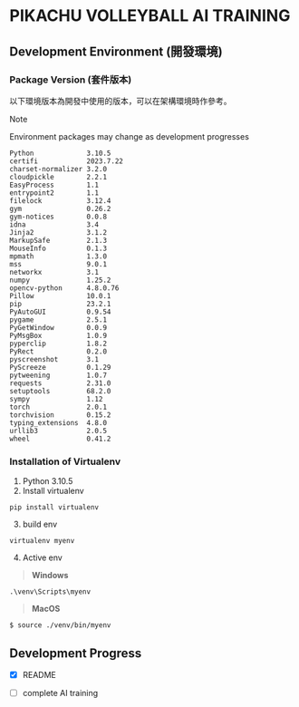 # PIKACHU VOLLEYBALL AI TRAINING
## Development Environment (開發環境)
### Package Version (套件版本)
以下環境版本為開發中使用的版本，可以在架構環境時作參考。
> [!NOTE]
> Environment packages may change as development progresses
```
Python             3.10.5
certifi            2023.7.22
charset-normalizer 3.2.0
cloudpickle        2.2.1
EasyProcess        1.1
entrypoint2        1.1
filelock           3.12.4
gym                0.26.2
gym-notices        0.0.8
idna               3.4
Jinja2             3.1.2
MarkupSafe         2.1.3
MouseInfo          0.1.3
mpmath             1.3.0
mss                9.0.1
networkx           3.1
numpy              1.25.2
opencv-python      4.8.0.76
Pillow             10.0.1
pip                23.2.1
PyAutoGUI          0.9.54
pygame             2.5.1
PyGetWindow        0.0.9
PyMsgBox           1.0.9
pyperclip          1.8.2
PyRect             0.2.0
pyscreenshot       3.1
PyScreeze          0.1.29
pytweening         1.0.7
requests           2.31.0
setuptools         68.2.0
sympy              1.12
torch              2.0.1
torchvision        0.15.2
typing_extensions  4.8.0
urllib3            2.0.5
wheel              0.41.2
```
### Installation of Virtualenv
1. Python 3.10.5
2. Install virtualenv
```
pip install virtualenv
```
3. build env
```
virtualenv myenv
```
4. Active env
> **Windows** 
```
.\venv\Scripts\myenv
```
> **MacOS** 
```
$ source ./venv/bin/myenv
```
## Development Progress
- [X] README
- [ ] complete AI training

